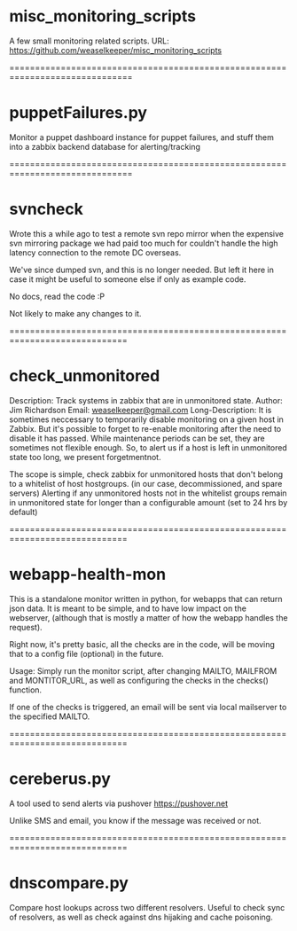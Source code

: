 misc_monitoring_scripts
=======================

A few small monitoring related scripts.
URL: https://github.com/weaselkeeper/misc_monitoring_scripts

==============================================================================

puppetFailures.py
=====================

Monitor a puppet dashboard instance for puppet failures, and stuff them into 
a zabbix backend database for alerting/tracking


==============================================================================

svncheck
===========

Wrote this a while ago to test a remote svn repo mirror when the expensive svn
mirroring package we had paid too much for couldn't handle the high latency
connection to the remote DC overseas.

We've since dumped svn, and this is no longer needed.  But left it here in case
it might be useful to someone else if only as example code.

No docs, read the code :P

Not likely to make any changes to it.


=============================================================================

check_unmonitored
===========

Description: Track systems in zabbix that are in unmonitored state.
Author: Jim Richardson
Email: weaselkeeper@gmail.com
Long-Description:
  It is sometimes neccessary to temporarily disable monitoring on a given host
in Zabbix. But it's possible to forget to re-enable monitoring after the need
to disable it has passed.  While maintenance periods can be set, they are
sometimes not flexible enough. So, to alert us if a host is left in unmonitored
state too long, we present forgetmentnot.

The scope is simple, check zabbix for unmonitored hosts that don't belong to a
whitelist of host hostgroups. (in our case, decommissioned, and spare servers)
Alerting if any unmonitored hosts not in the whitelist groups remain in
unmonitored state for longer than a configurable amount (set to 24 hrs by
default)

=============================================================================

webapp-health-mon
=================

This is a standalone monitor written in python, for webapps that can return 
json data. It is meant to be simple, and to have low impact on the webserver,
(although that is mostly a matter of how the webapp handles the request).

Right now, it's pretty basic, all the checks are in the code, will be moving
that to a config file (optional) in the future.

Usage:  Simply run the monitor script, after changing MAILTO, MAILFROM and
MONTITOR_URL, as well as configuring the checks in the checks() function.

If one of the checks is triggered, an email will be sent via local mailserver
to the specified MAILTO. 

=============================================================================

cereberus.py
==================

A tool used to send alerts via pushover <https://pushover.net>

Unlike SMS and email, you know if the message was received or not.


=============================================================================

dnscompare.py
==================

Compare host lookups across two different resolvers.  Useful to check sync of
resolvers, as well as check against dns hijaking and cache poisoning.

